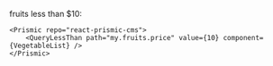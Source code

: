 fruits less than $10:

    <Prismic repo="react-prismic-cms">
        <QueryLessThan path="my.fruits.price" value={10} component={VegetableList} />
    </Prismic>
